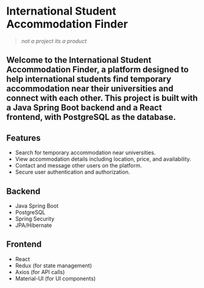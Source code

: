 # International Student Accommodation Finder 
> _not a project its a product_
## Welcome to the International Student Accommodation Finder, a platform designed to help international students find temporary accommodation near their universities and connect with each other. This project is built with a Java Spring Boot backend and a React frontend, with PostgreSQL as the database.

## Features
- Search for temporary accommodation near universities.
- View accommodation details including location, price, and availability.
- Contact and message other users on the platform.
- Secure user authentication and authorization.

## Backend
- Java Spring Boot
- PostgreSQL
- Spring Security
- JPA/Hibernate

## Frontend
- React
- Redux (for state management)
- Axios (for API calls)
- Material-UI (for UI components)
